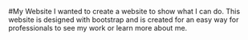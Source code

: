 #My Website
I wanted to create a website to show what I can do. This website is designed with bootstrap and is created for an easy way for professionals to see my work or learn more about me.